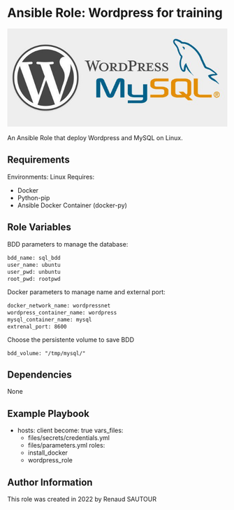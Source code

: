 Ansible Role:  Wordpress for training
=========
![CI](icones/icone.jpeg)

An Ansible Role that deploy Wordpress and MySQL on Linux.

Requirements
------------

Environments: Linux
Requires: 
 - Docker
 - Python-pip
 - Ansible Docker Container (docker-py)

Role Variables
--------------

BDD parameters to manage the database:

    bdd_name: sql_bdd
    user_name: ubuntu
    user_pwd: unbuntu
    root_pwd: rootpwd
    
Docker parameters to manage name and external port:

    docker_network_name: wordpressnet
    wordpress_container_name: wordpress
    mysql_container_name: mysql
    extrenal_port: 8600
    
Choose the persistente volume to save BDD

    bdd_volume: "/tmp/mysql/"

Dependencies
------------

None

Example Playbook
----------------

- hosts: client
  become: true
  vars_files:
    - files/secrets/credentials.yml
    - files/parameters.yml
  roles:
    - install_docker
    - wordpress_role


Author Information
------------------

This role was created in 2022 by Renaud SAUTOUR
